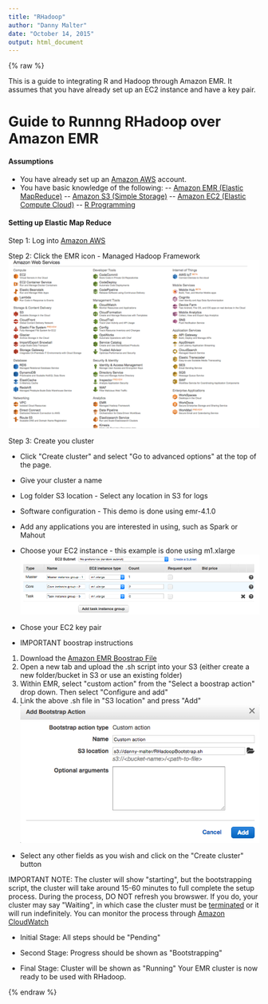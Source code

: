 ```yaml
---
title: "RHadoop"
author: "Danny Malter"
date: "October 14, 2015"
output: html_document
---
```


{% raw %}

This is a guide to integrating R and Hadoop through Amazon EMR.  It assumes that you have already set up an EC2 instance and have a key pair.

# Guide to Runnng RHadoop over Amazon EMR #

####  Assumptions #### 
- You have already set up an [Amazon AWS](http://aws.amazon.com/) account.
- You have basic knowledge of the following:
-- [Amazon EMR (Elastic MapReduce)](http://aws.amazon.com/elasticmapreduce/)
-- [Amazon S3 (Simple Storage)](http://aws.amazon.com/s3/)
-- [Amazon EC2 (Elastic Compute Cloud)](http://aws.amazon.com/ec2/)
-- [R Programming](https://www.r-project.org/)


#### Setting up Elastic Map Reduce ####

Step 1: Log into [Amazon AWS](https://aws.amazon.com/)

Step 2: Click the EMR icon - Managed Hadoop Framework
![plot of chunk image1](/figure/2015-10-15-RHadoop/image1.png)

Step 3: Create you cluster
- Click "Create cluster" and select "Go to advanced options" at the top of the page.
- Give your cluster a name
- Log folder S3 location - Select any location in S3 for logs
- Software configuration - This demo is done using emr-4.1.0
- Add any applications you are interested in using, such as Spark or Mahout
- Choose your EC2 instance - this example is done using m1.xlarge
![plot of chunk image2](/figure/2015-10-15-RHadoop/image2.png)

- Chose your EC2 key pair
- IMPORTANT boostrap instructions
1. Download the [Amazon EMR Boostrap File](https://docs.google.com/uc?authuser=0&id=0B_DFy-IMDAf4aENDYXdVeGhOV3M&export=download)
2. Open a new tab and upload the .sh script into your S3 (either create a new folder/bucket in S3 or use an existing folder)
3. Within EMR, select "custom action" from the "Select a boostrap action" drop down.  Then select "Configure and add"
4. Link the above .sh file in "S3 location" and press "Add"
![plot of chunk image3](/figure/2015-10-15-RHadoop/image3.png)

-  Select any other fields as you wish and click on the "Create cluster" button

IMPORTANT NOTE: The cluster will show  "starting", but the bootstrapping script, the cluster will take around 15-60 minutes to full complete the setup process.  During the process, DO NOT refresh you browswer.  If you do, your cluster may say "Waiting", in which case the cluster must be [terminated](http://docs.aws.amazon.com/ElasticMapReduce/latest/DeveloperGuide/UsingEMR_TerminateJobFlow.html) or it will run indefinitely.  You can monitor the process through [Amazon CloudWatch](http://docs.aws.amazon.com/ElasticMapReduce/latest/ManagementGuide/UsingEMR_ViewingMetrics.html)

- Initial Stage:
All steps should be "Pending"

- Second Stage:
Progress should be shown as "Bootstrapping"

- Final Stage:
Cluster will be shown as "Running"
Your EMR cluster is now ready to be used with RHadoop.

{% endraw %}
